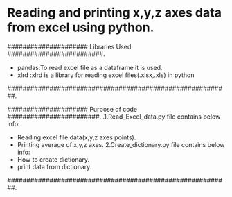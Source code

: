 # Reading and printing x,y,z axes data from excel using python.
##################### Libraries Used #########################.
- pandas:To read excel file as a dataframe it is used.
- xlrd  :xlrd is a library for reading excel files(.xlsx,.xls) in python

##########################################################.

##################### Purpose of code ########################.
.1.Read_Excel_data.py file contains below info:
- Reading excel file data(x,y,z axes points).
- Printing average of x,y,z axes.
2.Create_dictionary.py file contains below info:
- How to create dictionary.
- print data from dictionary.

##########################################################.
